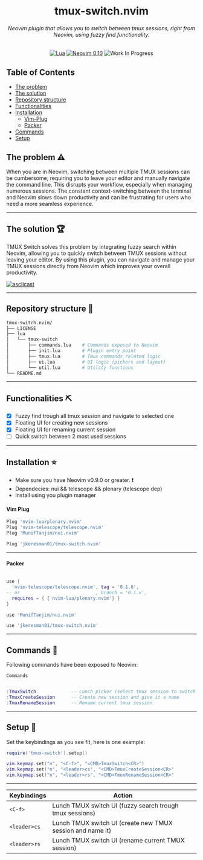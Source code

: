 <div align="center">

  <h1>tmux-switch.nvim</h1>
  <h6>Neovim plugin that allows you to switch between tmux sessions, right from Neovim, using fuzzy find functionality.</h6>

[![Lua](https://img.shields.io/badge/Lua-blue.svg?style=for-the-badge&logo=lua)](http://www.lua.org)
[![Neovim 0.10](https://img.shields.io/badge/Neovim%200.10-green.svg?style=for-the-badge&logo=neovim)](https://neovim.io)
![Work In Progress](https://img.shields.io/badge/Work%20In%20Progress-orange?style=for-the-badge)

</div>

## Table of Contents

- [The problem](#problem)
- [The solution](#solution)
- [Repository structure](#repo)
- [Functionalities](#functionalities)
- [Installation](#installation)
    - [Vim-Plug](#vimplug)
    - [Packer](#packer)
- [Commands](#commands)
- [Setup](#setup)


## The problem :warning: <a name="problem"></a> ##
When you are in Neovim, switching between multiple TMUX sessions can be cumbersome, requiring you to leave your editor and manually navigate the command line. This disrupts your workflow, especially when managing numerous sessions. The constant context-switching between the terminal and Neovim slows down productivity and can be frustrating for users who need a more seamless experience.
***

## The solution :trophy: <a name="solution"></a> ##

TMUX Switch solves this problem by integrating fuzzy search within Neovim, allowing you to quickly switch between TMUX sessions without leaving your editor. By using this plugin, you can navigate and manage your TMUX sessions directly from Neovim which improves your overall productivity.

[![asciicast](https://asciinema.org/a/27TU99A43TXp2578nZfWcKiZ6.svg)](https://asciinema.org/a/27TU99A43TXp2578nZfWcKiZ6)

***

## Repository structure :open_file_folder: <a name="repo"></a> ##

```bash
tmux-switch.nvim/
├── LICENSE
├── lua
│   └── tmux-switch
│       ├── commands.lua    # Commands exposed to Neovim
│       ├── init.lua        # Plugin entry point
│       ├── tmux.lua        # Tmux commands related logic
│       ├── ui.lua          # UI logic (pickers and layout)
│       └── util.lua        # Utility functions
└── README.md
```
***

## Functionalities :pick: <a name="functionalities"></a> ##

- [x] Fuzzy find trough all tmux session and navigate to selected one
- [x] Floating UI for creating new sessions
- [x] Floating UI for renaming current session
- [ ] Quick switch between 2 most used sessions
***

## Installation :star: <a name="installation"></a> ##
 * Make sure you have Neovim v0.9.0 or greater. :exclamation:
 * Dependecies: nui && telescope && plenary (telescope dep)
 * Install using you plugin manager


#### Vim Plug <a name="vimplug"></a> ####
```lua
Plug 'nvim-lua/plenary.nvim'
Plug 'nvim-telescope/telescope.nvim'
Plug 'MunifTanjim/nui.nvim'

Plug 'jkeresman01/tmux-switch.nvim'
```
***

#### Packer <a name="packer"></a> ####
```lua

use {
  'nvim-telescope/telescope.nvim', tag = '0.1.8',
-- or                            , branch = '0.1.x',
  requires = { {'nvim-lua/plenary.nvim'} }
}

use 'MunifTanjim/nui.nvim'

use 'jkeresman01/tmux-switch.nvim'
```
***

## Commands :wrench: <a name="commands"></a> ##

Following commands have been exposed to Neovim:

`Commands`
```lua

:TmuxSwitch             -- Lunch picker (select tmux session to switch to)
:TmuxCreateSession      -- Create new session and give it a name
:TmuxRenameSession      -- Rename current tmux session

```

***

## Setup :wrench: <a name="setup"></a> ##

Set the keybindings as you see fit, here is one example:

```lua
require('tmux-switch').setup()

vim.keymap.set("n", "<C-f>", "<CMD>TmuxSwitch<CR>")
vim.keymap.set("n", "<leader>cs", "<CMD>TmuxCreateSession<CR>"
vim.keymap.set("n", "<leader>rs", "<CMD>TmuxRenameSession<CR>"

```
***

| Keybindings   | Action                                                             |
|---------------|--------------------------------------------------------------------|
| `<C-f>`       | Lunch TMUX switch UI (fuzzy search trough tmux sessions)           |
| `<leader>cs`  | Lunch TMUX switch UI (create new TMUX session and name it)         |
| `<leader>rs`  | Lunch TMUX switch UI (rename current TMUX session)                 |
